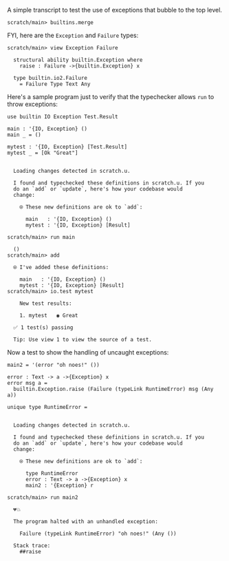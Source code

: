 A simple transcript to test the use of exceptions that bubble to the top level.

``` ucm :hide
scratch/main> builtins.merge
```

FYI, here are the `Exception` and `Failure` types:

``` ucm
scratch/main> view Exception Failure

  structural ability builtin.Exception where
    raise : Failure ->{builtin.Exception} x

  type builtin.io2.Failure
    = Failure Type Text Any
```

Here's a sample program just to verify that the typechecker allows `run` to throw exceptions:

``` unison
use builtin IO Exception Test.Result

main : '{IO, Exception} ()
main _ = ()

mytest : '{IO, Exception} [Test.Result]
mytest _ = [Ok "Great"]
```

``` ucm :added-by-ucm

  Loading changes detected in scratch.u.

  I found and typechecked these definitions in scratch.u. If you
  do an `add` or `update`, here's how your codebase would
  change:

    ⍟ These new definitions are ok to `add`:
    
      main   : '{IO, Exception} ()
      mytest : '{IO, Exception} [Result]
```

``` ucm
scratch/main> run main

  ()
scratch/main> add

  ⍟ I've added these definitions:

    main   : '{IO, Exception} ()
    mytest : '{IO, Exception} [Result]
scratch/main> io.test mytest

    New test results:

    1. mytest   ◉ Great

  ✅ 1 test(s) passing

  Tip: Use view 1 to view the source of a test.
```

Now a test to show the handling of uncaught exceptions:

``` unison
main2 = '(error "oh noes!" ())

error : Text -> a ->{Exception} x
error msg a =
  builtin.Exception.raise (Failure (typeLink RuntimeError) msg (Any a))

unique type RuntimeError =
```

``` ucm :added-by-ucm

  Loading changes detected in scratch.u.

  I found and typechecked these definitions in scratch.u. If you
  do an `add` or `update`, here's how your codebase would
  change:

    ⍟ These new definitions are ok to `add`:
    
      type RuntimeError
      error : Text -> a ->{Exception} x
      main2 : '{Exception} r
```

``` ucm :error
scratch/main> run main2

  💔💥

  The program halted with an unhandled exception:

    Failure (typeLink RuntimeError) "oh noes!" (Any ())

  Stack trace:
    ##raise
```
